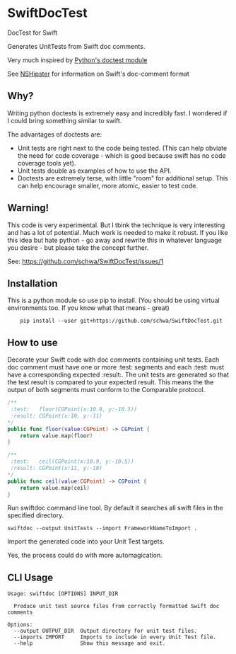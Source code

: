 # SwiftDocTest

DocTest for Swift

Generates UnitTests from Swift doc comments.

Very much inspired by [Python's doctest module](https://docs.python.org/2/library/doctest.html)

See [NSHipster](http://nshipster.com/swift-documentation/) for information on Swift's doc-comment format

## Why?

Writing python doctests is extremely easy and incredibly fast. I wondered if I could bring something similar to swift.

The advantages of doctests are:

* Unit tests are right next to the code being tested. (This can help obviate the need for code coverage - which is good because swift has no code coverage tools yet).
* Unit tests double as examples of how to use the API.
* Doctests are extremely terse, with little "room" for additional setup. This can help encourage smaller, more atomic, easier to test code.

## Warning!

This code is very experimental. But I tbink the technique is very interesting and has a lot of potential. Much work is needed to make it robust. If you like this idea but hate python - go away and rewrite this in whatever language you desire - but please take the concept further.

See: https://github.com/schwa/SwiftDocTest/issues/1

## Installation

This is a python module so use pip to install. (You should be using virtual environments too. If you know what that means - great)

```shell
    pip install --user git+https://github.com/schwa/SwiftDocTest.git
```

## How to use

Decorate your Swift code with doc comments containing unit tests. Each doc comment must have one or more :test: segments and each :test: must have a corresponding expected :result:. The unit tests are generated so that the test result is compared to your expected result. This means the the output of both segments must conform to the Comparable protocol.

```swift
/**
 :test:   floor(CGPoint(x:10.9, y:-10.5))
 :result: CGPoint(x:10, y:-11)
*/
public func floor(value:CGPoint) -> CGPoint {
    return value.map(floor)
}

/**
 :test:   ceil(CGPoint(x:10.9, y:-10.5))
 :result: CGPoint(x:11, y:-10)
*/
public func ceil(value:CGPoint) -> CGPoint {
    return value.map(ceil)
}
```

Run swiftdoc command line tool. By default it searches all swift files in the specified directory.

```shell
swiftdoc --output UnitTests --import FrameworkNameToImport .
```

Import the generated code into your Unit Test targets.

Yes, the process could do with more automagication.

## CLI Usage

```
Usage: swiftdoc [OPTIONS] INPUT_DIR

  Produce unit test source files from correctly formatted Swift doc comments

Options:
  --output OUTPUT_DIR  Output directory for unit test files.
  --imports IMPORT     Imports to include in every Unit Test file.
  --help               Show this message and exit.
```
